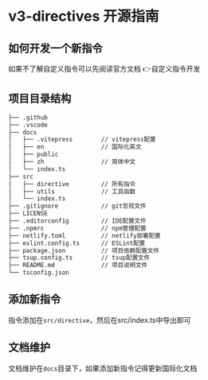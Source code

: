 # v3-directives 开源指南

## 如何开发一个新指令

如果不了解自定义指令可以先阅读官方文档
[👉自定义指令开发](https://cn.vuejs.org/guide/reusability/custom-directives.html)

## 项目目录结构
```txt
├── .github
├── .vscode
├── docs
│   ├── .vitepress        // vitepress配置
│   ├── en                // 国际化英文
│   ├── public
│   ├── zh                // 简体中文
│   └── index.ts
├── src
│   ├── directive         // 所有指令
│   ├── utils             // 工具函数
│   └── index.ts
├── .gitignore            // git忽视文件
├── LICENSE
├── .editorconfig         // IDE配置文件
├── .npmrc                // npm管理配置
├── netlify.toml          // netlify部署配置
├── eslint.config.ts      // ESLint配置
├── package.json          // 项目依赖配置文件
├── tsup.config.ts        // tsup配置文件
├── README.md             // 项目说明文件
└── tsconfig.json
```

## 添加新指令

指令添加在`src/directive`，然后在src/index.ts中导出即可

## 文档维护

文档维护在`docs`目录下，如果添加新指令记得更新国际化文档

<style scoped>
a {
  text-decoration: none;
}
</style>
